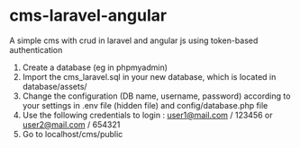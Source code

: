 # cms-laravel-angular
A simple cms with crud in laravel and angular js using token-based authentication

1. Create a database (eg in phpmyadmin)
2. Import the cms_laravel.sql in your new database, which is located in database/assets/
3. Change the configuration (DB name, username, password) according to your settings in .env file (hidden file) and config/database.php file
4. Use the following credentials to login :
	user1@mail.com / 123456 or
	user2@mail.com / 654321
5. Go to localhost/cms/public 
